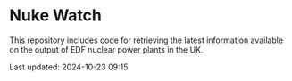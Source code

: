 # Nuke Watch

This repository includes code for retrieving the latest information available on the output of EDF nuclear power plants in the UK.

Last updated: 2024-10-23 09:15